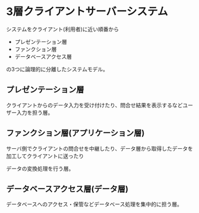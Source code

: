 # 3層クライアントサーバーシステム

システムをクライアント(利用者)に近い順番から

- プレゼンテーション層
- ファンクション層
- データベースアクセス層

の3つに論理的に分離したシステムモデル。

## プレゼンテーション層

クライアントからのデータ入力を受け付けたり、問合せ結果を表示するなどユーザー入力を担う層。

## ファンクション層(アプリケーション層)

サーバ側でクライアントの問合せを中継したり、データ層から取得したデータを加工してクライアントに送ったり

データの変換処理を行う層。

## データベースアクセス層(データ層)

データベースへのアクセス・保管などデータベース処理を集中的に担う層。

